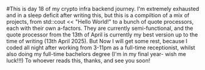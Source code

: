 #This is day 18 of my crypto infra backend journey. 
I'm extremely exhausted and in a sleep deficit after writing this, but this is a compiltion of a mix of projects,
from std::cout << "Hello World!" to a bunch of quote processors, each with their own a-factors. They are currently
semi-functional, and the quote processor from the 13th of April is currently my best version up to the time of 
writing (13th April 2025). But Now I will get some rest, because I coded all night after working from 3-11pm
as a full-time receptionist, whilst also doing my full-time bachelors degree (I'm in my final year- wish me luck!!!)
To whoever reads this, thanks, and see you soon!
